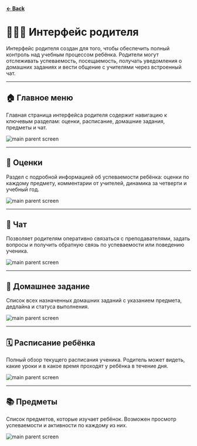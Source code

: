 **[← Back](./README.md)**

# 👨‍👩‍👧 Интерфейс родителя

Интерфейс родителя создан для того, чтобы обеспечить полный контроль над учебным процессом ребёнка. Родители могут отслеживать успеваемость, посещаемость, получать уведомления о домашних заданиях и вести общение с учителями через встроенный чат.

---

## 🏠 Главное меню

Главная страница интерфейса родителя содержит навигацию к ключевым разделам: оценки, расписание, домашние задания, предметы и чат.

![main parent screen](./main__page.png)

---

## 📝 Оценки

Раздел с подробной информацией об успеваемости ребёнка: оценки по каждому предмету, комментарии от учителей, динамика за четверти и учебный год.

![main parent screen](./grades_.png)

---

## 💬 Чат

Позволяет родителям оперативно связаться с преподавателями, задать вопросы и получить обратную связь по успеваемости или поведению ученика.

![main parent screen](./chat_.png)

---

## 🏡 Домашнее задание

Список всех назначенных домашних заданий с указанием предмета, дедлайна и статуса выполнения.

![main parent screen](./homework.png)

---

## 🗓️ Расписание ребёнка

Полный обзор текущего расписания ученика. Родитель может видеть, какие уроки и в какое время проходят у ребёнка в течение дня.

![main parent screen](./schedule.png)

---

## 📚 Предметы

Список предметов, которые изучает ребёнок. Возможен просмотр успеваемости и активности по каждому из них.

![main parent screen](./subjects.png)
